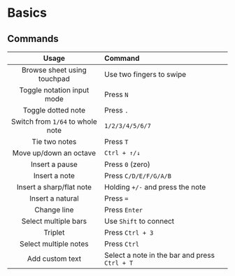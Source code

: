 # Basics

## Commands

| Usage | Command |
|:---:|:---|
| Browse sheet using touchpad | Use two fingers to swipe |
| Toggle notation input mode | Press `N` |
| Toggle dotted note | Press `.` |
| Switch from `1/64` to whole note | `1/2/3/4/5/6/7` |
| Tie two notes | Press `T` |
| Move up/down an octave | `Ctrl + ↑/↓` |
| Insert a pause | Press `0` (zero) | 
| Insert a note | Press `C/D/E/F/G/A/B` |
| Insert a sharp/flat note | Holding `+/-` and press the note |
| Insert a natural | Press `=` |
| Change line | Press `Enter` |
| Select multiple bars | Use `Shift` to connect |
| Triplet | Press `Ctrl + 3` |
| Select multiple notes | Press `Ctrl` |
| Add custom text | Select a note in the bar and press `Ctrl + T` |